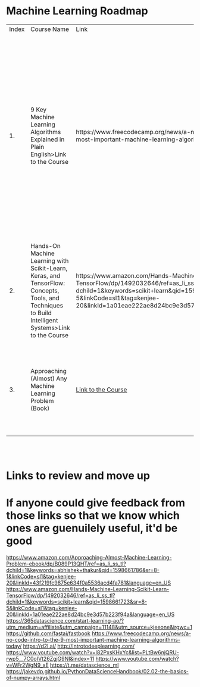 # Machine Learning Roadmap

<table>
  <tr>
    <td>Index</td>
    <td>Course Name</td>
    <td>Link</td>
    <td>Description</td>
  </tr>

  <tr>
    <td>1.</td>
    <td>9 Key Machine Learning Algorithms Explained in Plain English>Link to the Course</a></td>
    <td>https://www.freecodecamp.org/news/a-no-code-intro-to-the-9-most-important-machine-learning-algorithms-today/</td>
    <td>A very useful intro to 9 of the most used machine learning algorithms used. Even better, it is light on pure maths, and more heavy on the explaining concepts side ... and using normal and plain english to boot! IMPORTANT! -> Be sure to check the rest of the site as you'll probably find a ton of other useful stuff there!</td>
 </tr>

  <tr>
    <td>2.</td>
    <td>Hands-On Machine Learning with Scikit-Learn, Keras, and TensorFlow: Concepts, Tools, and Techniques to Build Intelligent Systems>Link to the Course</a></td>
    <td>https://www.amazon.com/Hands-Machine-Learning-Scikit-Learn-TensorFlow/dp/1492032646/ref=as_li_ss_tl?dchild=1&keywords=scikit+learn&qid=1598661723&sr=8-5&linkCode=sl1&tag=kenjee-20&linkId=1a01eae222ae8d24bc9e3d57b223f94a&language=en_US</td>
    <td>A book with practical ML examples focusing on both the scikit-learn and tensorflow libraries. A must that has been recommended by many ML experts!</td>
 </tr>
    <td>3.</td>
    <td>Approaching (Almost) Any Machine Learning Problem (Book)</td>
    <td><a href="https://www.amazon.com/Approaching-Almost-Machine-Learning-Problem-ebook/dp/B089P13QHT/ref=as_li_ss_tl?dchild=1&keywords=abhishek+thakur&qid=1598661786&sr=8-1&linkCode=sl1&tag=kenjee-20&linkId=43f219fc9875e634f0a5536acd4fa781&language=en_US">Link to the Course</a></td>
    <td>If you have a bit of theoretical knowledege, it is a useful book to find guidance to find solutions where machine learning is useful!</td>
  </tr>
</table>
<br><br>




# Links to review and move up
# If anyone could give feedback from those links so that we know which ones are guenuilely useful, it'd be good
https://www.amazon.com/Approaching-Almost-Machine-Learning-Problem-ebook/dp/B089P13QHT/ref=as_li_ss_tl?dchild=1&keywords=abhishek+thakur&qid=1598661786&sr=8-1&linkCode=sl1&tag=kenjee-20&linkId=43f219fc9875e634f0a5536acd4fa781&language=en_US
https://www.amazon.com/Hands-Machine-Learning-Scikit-Learn-TensorFlow/dp/1492032646/ref=as_li_ss_tl?dchild=1&keywords=scikit+learn&qid=1598661723&sr=8-5&linkCode=sl1&tag=kenjee-20&linkId=1a01eae222ae8d24bc9e3d57b223f94a&language=en_US
https://365datascience.com/start-learning-ao/?utm_medium=affiliate&utm_campaign=11148&utm_source=kjeeone&irgwc=1
https://github.com/fastai/fastbook
https://www.freecodecamp.org/news/a-no-code-intro-to-the-9-most-important-machine-learning-algorithms-today/
https://d2l.ai/
http://introtodeeplearning.com/
https://www.youtube.com/watch?v=l82PxsKHxYc&list=PLtBw6njQRU-rwp5__7C0oIVt26ZgjG9NI&index=11
https://www.youtube.com/watch?v=WFr2WgN9_xE
https://t.me/datascience_ml
https://jakevdp.github.io/PythonDataScienceHandbook/02.02-the-basics-of-numpy-arrays.html
